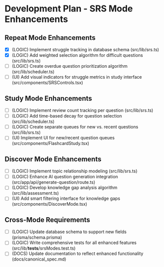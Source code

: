 # Development Plan - SRS Mode Enhancements

## Repeat Mode Enhancements
- [x] (LOGIC) Implement struggle tracking in database schema (src/lib/srs.ts)
- [x] (LOGIC) Add weighted selection algorithm for difficult questions (src/lib/srs.ts)
- [ ] (LOGIC) Create overdue question prioritization algorithm (src/lib/scheduler.ts)
- [ ] (UI) Add visual indicators for struggle metrics in study interface (src/components/SRSControls.tsx)

## Study Mode Enhancements
- [ ] (LOGIC) Implement review count tracking per question (src/lib/srs.ts)
- [ ] (LOGIC) Add time-based decay for question selection (src/lib/scheduler.ts)
- [ ] (LOGIC) Create separate queues for new vs. recent questions (src/lib/srs.ts)
- [ ] (UI) Implement UI for new/recent question queues (src/components/FlashcardStudy.tsx)

## Discover Mode Enhancements
- [ ] (LOGIC) Implement topic relationship modeling (src/lib/srs.ts)
- [ ] (LOGIC) Enhance AI question generation integration (src/app/api/generate-question/route.ts)
- [ ] (LOGIC) Develop knowledge gap analysis algorithm (src/lib/assessment.ts)
- [ ] (UI) Add smart filtering interface for knowledge gaps (src/components/DiscoverMode.tsx)

## Cross-Mode Requirements
- [ ] (LOGIC) Update database schema to support new fields (prisma/schema.prisma)
- [ ] (LOGIC) Write comprehensive tests for all enhanced features (src/lib/__tests__/srsModes.test.ts)
- [ ] (DOCS) Update documentation to reflect enhanced functionality (docs/canonical_spec.md)